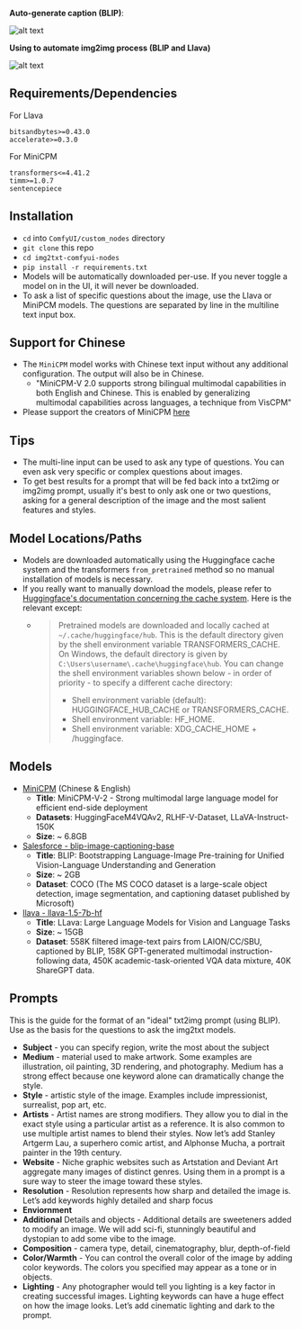 

**Auto-generate caption (BLIP)**:

![alt text](docs/demo-pics/Selection_003.png)

**Using to automate img2img process (BLIP and Llava)**

![alt text](docs/demo-pics/Selection_002.png)


## Requirements/Dependencies

For Llava

```
bitsandbytes>=0.43.0
accelerate>=0.3.0
```

For MiniCPM

```
transformers<=4.41.2
timm>=1.0.7
sentencepiece
```

## Installation


- `cd` into `ComfyUI/custom_nodes` directory
- `git clone` this repo
- `cd img2txt-comfyui-nodes`
- `pip install -r requirements.txt`
- Models will be automatically downloaded per-use. If you never toggle a model on in the UI, it will never be downloaded.
- To ask a list of specific questions about the image, use the Llava or MiniPCM models. The questions are separated by line in the multiline text input box.

## Support for Chinese

- The `MiniCPM` model works with Chinese text input without any additional configuration. The output will also be in Chinese. 
  - "MiniCPM-V 2.0 supports strong bilingual multimodal capabilities in both English and Chinese. This is enabled by generalizing multimodal capabilities across languages, a technique from VisCPM"
- Please support the creators of MiniCPM [here](https://github.com/OpenBMB/MiniCPM-V)

## Tips

- The multi-line input can be used to ask any type of questions. You can even ask very specific or complex questions about images.
- To get best results for a prompt that will be fed back into a txt2img or img2img prompt, usually it's best to only ask one or two questions, asking for a general description of the image and the most salient features and styles.

## Model Locations/Paths

- Models are downloaded automatically using the Huggingface cache system and the transformers `from_pretrained` method so no manual installation of models is necessary.
- If you really want to manually download the models, please refer to [Huggingface's documentation concerning the cache system](https://huggingface.co/docs/transformers/main/en/installation#cache-setup). Here is the relevant except:
  - > Pretrained models are downloaded and locally cached at  `~/.cache/huggingface/hub`. This is the default directory given by the shell environment variable TRANSFORMERS_CACHE. On Windows, the default directory is given by `C:\Users\username\.cache\huggingface\hub`. You can change the shell environment variables shown below - in order of priority - to specify a different cache directory:
    > - Shell environment variable (default): HUGGINGFACE_HUB_CACHE or TRANSFORMERS_CACHE.
    > - Shell environment variable: HF_HOME.
    > - Shell environment variable: XDG_CACHE_HOME + /huggingface.


## Models

- [MiniCPM](https://huggingface.co/openbmb/MiniCPM-V-2/tree/main) (Chinese & English)
  - **Title**: MiniCPM-V-2 - Strong multimodal large language model for efficient end-side deployment
  - **Datasets**: HuggingFaceM4VQAv2, RLHF-V-Dataset, LLaVA-Instruct-150K
  - **Size**: ~ 6.8GB
- [Salesforce - blip-image-captioning-base](https://huggingface.co/Salesforce/blip-image-captioning-base)
  - **Title**: BLIP: Bootstrapping Language-Image Pre-training for Unified Vision-Language Understanding and Generation 
  - **Size**: ~ 2GB
  - **Dataset**: COCO (The MS COCO dataset is a large-scale object detection, image segmentation, and captioning dataset published by Microsoft)
- [llava - llava-1.5-7b-hf](https://huggingface.co/llava-hf/llava-1.5-7b-hf)
  - **Title**: LLava: Large Language Models for Vision and Language Tasks 
  - **Size**: ~ 15GB
  - **Dataset**: 558K filtered image-text pairs from LAION/CC/SBU, captioned by BLIP, 158K GPT-generated multimodal instruction-following data, 450K academic-task-oriented VQA data mixture, 40K ShareGPT data.
<!-- -(https://huggingface.co/models?pipeline_tag=image-to-text&sort=trending) -->

## Prompts


This is the guide for the format of an "ideal" txt2img prompt (using BLIP). Use as the basis for the questions to ask the img2txt models.

- **Subject** - you can specify region, write the most about the subject
- **Medium** - material used to make artwork. Some examples are illustration, oil painting, 3D rendering, and photography. Medium has a strong effect because one keyword alone can dramatically change the style.
- **Style** - artistic style of the image. Examples include impressionist, surrealist, pop art, etc.
- **Artists**  - Artist names are strong modifiers. They allow you to dial in the exact style using a particular artist as a reference. It is also common to use multiple artist names to blend their styles. Now let’s add Stanley Artgerm Lau, a superhero comic artist, and Alphonse Mucha, a portrait painter in the 19th century.
- **Website** - Niche graphic websites such as Artstation and Deviant Art aggregate many images of distinct genres. Using them in a prompt is a sure way to steer the image toward these styles.
- **Resolution** - Resolution represents how sharp and detailed the image is. Let’s add keywords highly detailed and sharp focus
- **Enviornment**
- **Additional** Details and objects - Additional details are sweeteners added to modify an image. We will add sci-fi, stunningly beautiful and dystopian to add some vibe to the image.
- **Composition** - camera type, detail, cinematography, blur, depth-of-field
- **Color/Warmth** - You can control the overall color of the image by adding color keywords. The colors you specified may appear as a tone or in objects.
- **Lighting** - Any photographer would tell you lighting is a key factor in creating successful images. Lighting keywords can have a huge effect on how the image looks. Let’s add cinematic lighting and dark to the prompt.


